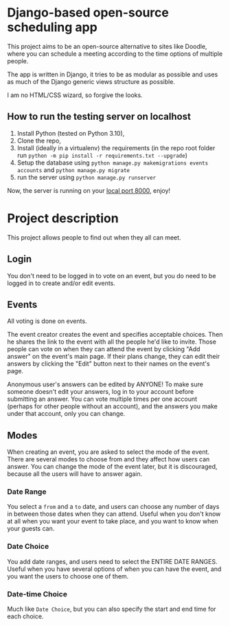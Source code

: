 # Django-based open-source scheduling app

This project aims to be an open-source alternative to sites like Doodle, where
you can schedule a meeting according to the time options of multiple people. 

The app is written in Django, it tries to be as modular as possible and uses as
much of the Django generic views structure as possible. 

I am no HTML/CSS wizard, so forgive the looks.

## How to run the testing server on localhost

1. Install Python (tested on Python 3.10),
2. Clone the repo,
3. Install (ideally in a virtualenv) the requirements
(in the repo root folder run `python -m pip install -r requirements.txt --upgrade`)
4. Setup the database using `python manage.py makemigrations events accounts` and `python manage.py migrate`
4. run the server using `python manage.py runserver`

Now, the server is running on your [local port 8000](http://127.0.0.1:8000/), enjoy!

# Project description

This project allows people to find out when they all can meet. 

## Login

You don't need to be logged in to vote on an event, but you do need to be
logged in to create and/or edit events.

## Events

All voting is done on events. 

The event creator creates the event and specifies acceptable choices. Then he
shares the link to the event with all the people he'd like to invite. Those
people can vote on when they can attend the event by clicking "Add answer" on
the event's main page. If their plans change, they can edit their answers by
clicking the "Edit" button next to their names on the event's page.

Anonymous user's answers can be edited by ANYONE! To make sure someone doesn't
edit your answers, log in to your account before submitting an answer. You can
vote multiple times per one account (perhaps for other people without an
account), and the answers you make under that account, only you can change.

## Modes

When creating an event, you are asked to select the mode of the event. There are
several modes to choose from and they affect how users can answer. You can change the
mode of the event later, but it is discouraged, because all the users will have
to answer again.

### Date Range

You select a `from` and a `to` date, and users can choose any number of days in
between those dates when they can attend. Useful when you don't know at all
when you want your event to take place, and you want to know when your guests
can.

### Date Choice

You add date ranges, and users need to select the ENTIRE DATE RANGES. Useful when
you have several options of when you can have the event, and you want the users
to choose one of them.

### Date-time Choice

Much like `Date Choice`, but you can also specify the start and end time for
each choice.
